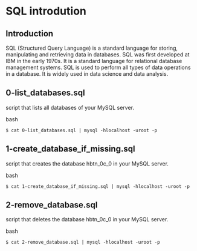 # SQL introdution 

## Introduction

SQL (Structured Query Language) is a standard language for storing, manipulating and retrieving data in databases. SQL was first developed at IBM in the early 1970s. It is a standard language for relational database management systems. SQL is used to perform all types of data operations in a database. It is widely used in data science and data analysis.

## 0-list_databases.sql

script that lists all databases of your MySQL server.

bash
```
$ cat 0-list_databases.sql | mysql -hlocalhost -uroot -p
```

## 1-create_database_if_missing.sql

script that creates the database hbtn_0c_0 in your MySQL server.

bash
```
$ cat 1-create_database_if_missing.sql | mysql -hlocalhost -uroot -p
```

## 2-remove_database.sql

script that deletes the database hbtn_0c_0 in your MySQL server.

bash
```
$ cat 2-remove_database.sql | mysql -hlocalhost -uroot -p
```

